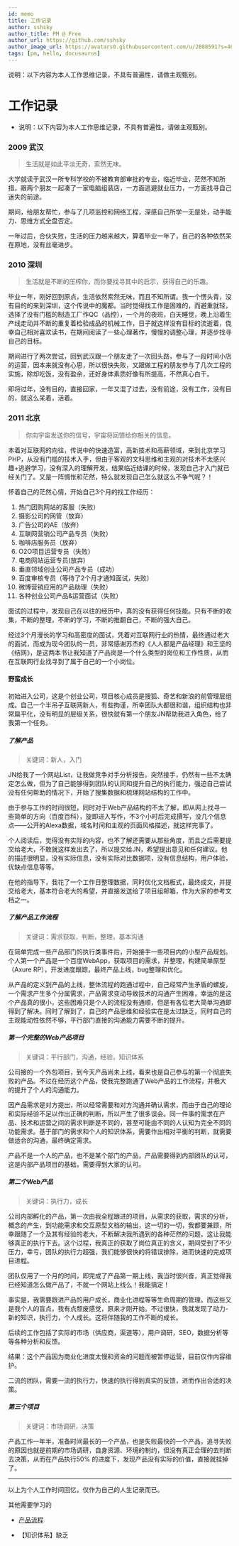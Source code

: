 ```yaml
---
id: memo
title: 工作记录
author: sshsky
author_title: PM @ Free
author_url: https://github.com/sshsky
author_image_url: https://avatars0.githubusercontent.com/u/2088591?s=460&v=4
tags: [pm, hello, docusaurus]
---
```


说明：以下内容为本人工作思维记录，不具有普遍性，请做主观甄别。

<!--truncate-->

工作记录
===

* 说明：以下内容为本人工作思维记录，不具有普遍性，请做主观甄别。

### 2009 武汉
> 生活就是如此平淡无奇，索然无味。

 大学就读于武汉一所专科学校的不被教育部审批的专业，临近毕业，茫然不知所措，跟两个朋友一起凑了一家电脑组装店，一方面逃避就业压力，一方面找寻自己迷失的前途。
 
 期间，给朋友帮忙，参与了几项监控和网络工程，深感自己所学一无是处，动手能力、思维方式全盘否定。
 
  一年过后，合伙失败，生活的压力越来越大，算着毕业一年了，自己的各种依然呆在原地，没有丝毫进步。
 
### 2010 深圳

> 生活就是不断的压榨你，而你要找寻其中的启示，获得自己的乐趣。
  
  毕业一年，刚好回到原点，生活依然索然无味，而且不知所谓。我一个愣头青，没有目的的来到深圳，这个传说中的魔都。当时觉得找工作是困难的，而避重就轻，选择了没有门槛的制造工厂作QC（品控），一个月的夜班，白天睡觉，晚上沿着生产线走动并不断的重复着检验成品的机械工作，日子就这样没有目标的流逝着，侥幸自己相对喜欢读书，在期间阅读了一些心理著作，慢慢的调整心理，并逐步找寻自己的目标。
  
  期间进行了两次尝试，回到武汉跟一个朋友走了一次回头路，参与了一段时间小店的运营，因本来就没有心思，所以很快失败，又跟做工程的朋友参与了几次工程的实施，除却吃饭，没有盈余，还好身体素质好像有所提高，不然真心白干。
  
  即将过年，没有目的，直接回家，一年又混了过去，没有前途，没有工作，没有目的，就这么呆着，活着。
  
### 2011 北京

> 你向宇宙发送你的信号，宇宙将回馈给你相关的信息。

本着对互联网的向往，传说中的快速造富，高新技术和高薪领域，来到北京学习PHP，从没有门槛的技术入手，但由于客观的文科思维和主观的对技术不太感兴趣+逃避学习，没有深入的理解开发，结果临近结课的时候，发现自己才入门就已经关门了。又是一阵惆怅和茫然，特么就发现自己怎么就这么不争气呢？！

怀着自己的茫然心情，开始自己3个月的找工作经历：

1. 热门团购网站的客服（失败）
2. 摄影公司的网管（放弃）
3. 广告公司的AE（放弃）
4. 互联网营销公司产品专员（失败）
5. 咖啡店服务员（放弃）
6. O2O项目运营专员（失败）
7. 电商网站运营专员(放弃)
8. 垂直领域创业公司产品专员（成功）
9. 百度审核专员（等待了2个月才通知面试，失败）
10. 微博营销应用的产品助理（失败）
11. 各种创业公司产品&运营面试（失败）

面试的过程中，发现自己在以往的经历中，真的没有获得任何技能。只有不断的收集，不断的整理，不断的学习，不断的推翻自己，不断的强大自己。

经过3个月漫长的学习和高密度的面试，凭着对互联网行业的热情，最终通过老大的面试，而成为现今团队的一员，非常感谢苏杰的《人人都是产品经理》和王坚的《结网》，是这两本书让我知道了产品岗是一个什么类型的岗位和工作性质，从而在互联网行业找寻到了属于自己的一个小岗位。

#### 野蛮成长

初始进入公司，这是个创业公司，项目核心成员是搜狐、奇艺和新浪的前管理层组成。自己一个半吊子互联网新人，有些拘谨，所幸团队大都很和谐，组织结构也非常扁平化，没有明显的层级关系，很快就有第一个朋友JN帮助我进入角色，给了我第一个任务。

##### 了解产品

> 关键词：新人，入门

JN给我了一个网站List，让我做竞争对手分析报告。突然接手，仍然有一些不太确定怎么做，但为了自己能够得到团队的认同和提升自己的执行能力，强迫自己尝试没有任何帮助的情况下，开始了搜集数据和梳理网站结构的工作中。

由于参与工作的时间很短，同时对于Web产品结构的不太了解，即从网上找寻一些简单的方向（百度百科），旋即进入写作，不3个小时后完成撰写，没几个信息点——公开的Alexa数据，域名时间和主观的页面风格描述，就这样完事了。

个人阅读后，觉得没有实际的内容，也不了解还需要从那些角度，而且之后需要提交给老大，不敢就这样发出去了，所以提交给JN，希望提出意见和任何建议。他的描述很明显，没有实际信息，没有实际对比数据项，没有信息结构，用户体验，优缺点信息等等。 

在他的指导下，我花了一个工作日整理数据，同时优化文档板式，最终成文，并提交给老大，基本符合老大的希望，并直接发送给了项目组邮箱，作为大家的参考文档之一。

##### 了解产品工作流程

> 关键词：需求获取，判断，整理，基本沟通

在简单完成一些产品部门的执行类事件后，开始接手一些项目内的小型产品规划。个人第一个产品是一个百度WebApp，获取项目的需求，并整理，构建简单原型（Axure RP），开发进度跟踪，最终产品上线，bug整理和优化。

从产品的定义到产品的上线，整体流程的跑通过程中，自己经常产生矛盾的螺旋，一个需求产生多个分属需求，产品需求变动导致技术的沟通产生困难，幸运的是这个产品真的很小，这些困难只是个人的流程没有通顺，但是有各位老大简单沟通即得到了解决。同时了解到了，自己的产品思维和经验实在是太过缺乏，同时自己的主观能动性依然不够，平行部门直接的沟通能力需要不断的提升。

##### 第一个完整的Web产品项目

> 关键词：平行部门，沟通，经验，知识体系

公司接的一个外包项目，到今天产品尚未上线，看来也是自己参与的第一个彻底失败的产品。不过在经历这个产品，使我完整跑通了Web产品的工作流程，并极大的提升了个人的沟通能力。

因产品需求是对方提出，所以经常需要和对方沟通并确认需求，而由于自己的理论和实际经验不足以作出正确的判断，所以产生了很多误会。同一件事的需求在产品、技术和运营之间的需求判断是不同的，甚至可能由不同的人认知为完全不同的功能需求。基于部门的需求和个人的知识体系，需要作出相对平衡的判断，就需要做适合的沟通，最终确定需求。

产品不是一个人的产品，也不是某个部门的产品，产品需要得到内部团队的认可，这是内部产品项目的基础，需要得到大家的认可。

##### 第二个Web产品

> 关键词：执行力，成长

公司内部孵化的产品，第一次由我全程跟进的项目，从需求的获取，需求的分析，概念的产生，到功能需求和交互原型文档的输出，这一切的一切，我都要兼顾，所幸跟随了一个及其有经验的老大，不断解决我所遇到的各种茫然的问题，这让我能够真正的执行下去。这个过程，我真正的获取了岗位真正的含义，期间受到了不少压力，幸亏，团队的执行力超强，我们能够很快的将错误排除，进而快速的完成项目进程。

团队仅用了一个月的时间，即完成了产品第一期上线，我当时很兴奋，真正觉得我已经知道怎么做产品了，不就一个网站上线么！我能搞定！

事实是，我需要跟进产品的用户成长，商业化进程等等生命周期的管理。而这些又是我个人的盲点，我有点颓废感觉，原来才刚开始。不过很快，我就发现了动力-新的知识，执行力，个人成长。这将伴随我的工作不断的成长。

后续的工作包括了实际的市场（供应商，渠道等），用户调研，SEO，数据分析等等各种分析和反馈。

结果：这个产品因为商业化进度太慢和资金的问题而被暂停运营，目前仅作内容维护。

二流的团队，需要一流的执行力，快速的执行得到真实的反馈，进而作出合适的决策。

##### 第三个项目

> 关键词：市场调研，决策

产品工作一年半，准备时间最长的一个产品，也是失败最快的一个产品，追寻失败的原因也就是前期的市场调研，自身资源、环境的制约，但没有真正合理的去判断去决策，从而在产品执行50% 的进度下，发现产品没有实际的价值，直接就挂掉了。

***

以上为个人工作时间回忆，仅作为自己的人生记录而已。

其他需要学习的

* [产品流程](http://www.douban.com/note/259486657/)

* 【知识体系】缺乏

